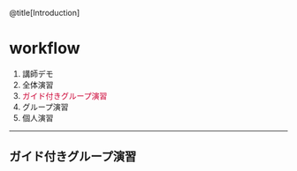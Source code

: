 @title[Introduction]
# workflow

1. 講師デモ
1. 全体演習
1. <span style="color: #c03">ガイド付きグループ演習</span>
1. グループ演習
1. 個人演習

---

## ガイド付きグループ演習
